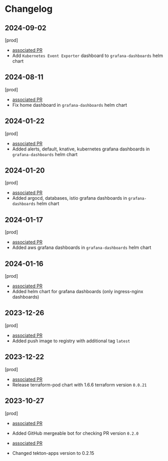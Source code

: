 # Changelog

## 2024-09-02

[prod]

- [associated PR](https://github.com/saritasa-nest/saritasa-devops-helm-charts/pull/130)
- Add `Kubernetes Event Exporter` dashboard to `grafana-dashboards` helm chart

## 2024-08-11

[prod]

- [associated PR](https://github.com/saritasa-nest/saritasa-devops-helm-charts/pull/127)
- Fix home dashboard in `grafana-dashboards` helm chart

## 2024-01-22

[prod]

- [associated PR](https://github.com/saritasa-nest/saritasa-devops-helm-charts/pull/108)
- Added alerts, default, knative, kubernetes grafana dashboards in `grafana-dashboards` helm chart

## 2024-01-20

[prod]

- [associated PR](https://github.com/saritasa-nest/saritasa-devops-helm-charts/pull/107)
- Added argocd, databases, istio grafana dashboards in `grafana-dashboards` helm chart

## 2024-01-17

[prod]

- [associated PR](https://github.com/saritasa-nest/saritasa-devops-helm-charts/pull/106)
- Added aws grafana dashboards in `grafana-dashboards` helm chart

## 2024-01-16

[prod]

- [associated PR](https://github.com/saritasa-nest/saritasa-devops-helm-charts/pull/105)
- Added helm chart for grafana dashboards (only ingress-nginx dashboards)

## 2023-12-26

[prod]

- [associated PR](https://github.com/saritasa-nest/saritasa-devops-helm-charts/pull/100)
- Added push image to registry with additional tag `latest`

## 2023-12-22

[prod]

- [associated PR](https://github.com/saritasa-nest/saritasa-devops-helm-charts/pull/104)
- Release terraform-pod chart with 1.6.6 terraform version `0.0.21`

## 2023-10-27

[prod]

- [associated PR](https://github.com/saritasa-nest/saritasa-devops-helm-charts/pull/99)
- Added GitHub mergeable bot for checking PR  version `0.2.0`

- [associated PR](https://github.com/saritasa-nest/saritasa-devops-helm-charts/pull/98)
- Changed tekton-apps version to 0.2.15

